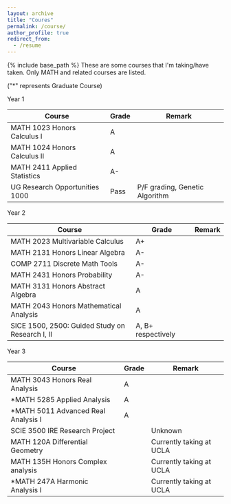 ```yaml
---
layout: archive
title: "Coures"
permalink: /course/
author_profile: true
redirect_from:
  - /resume
---
```


{% include base_path %}
These are some courses that I'm taking/have taken. Only MATH and related courses are listed. 

("*" represents Graduate Course)

Year 1

| Course                         | Grade | Remark                         |
| ------------------------------ | ----- | ------------------------------ |
| MATH 1023 Honors Calculus I    | A     |                                |
| MATH 1024 Honors Calculus II   | A     |                                |
| MATH 2411 Applied Statistics   | A-    |                                |
| UG Research Opportunities 1000 | Pass  | P/F grading, Genetic Algorithm |

Year 2

| Course                                           | Grade              | Remark |
| ------------------------------------------------ | ------------------ | ------ |
| MATH 2023 Multivariable Calculus                 | A+                 |        |
| MATH 2131 Honors Linear Algebra                  | A-                 |        |
| COMP 2711 Discrete Math Tools                    | A-                 |        |
| MATH 2431 Honors Probability                     | A-                 |        |
| MATH 3131 Honors Abstract Algebra                | A                  |        |
| MATH 2043 Honors Mathematical Analysis           | A                  |        |
| SICE 1500, 2500: Guided  Study on Research I, II | A, B+ respectively |        |

Year 3

| Course                              | Grade | Remark                   |
| ----------------------------------- | ----- | ------------------------ |
| MATH 3043 Honors Real Analysis      | A     |                          |
| *MATH 5285 Applied Analysis         | A     |                          |
| *MATH 5011 Advanced Real Analysis I | A     |                          |
| SCIE 3500 IRE Research Project      |       | Unknown                  |
| MATH 120A Differential Geometry     |       | Currently taking at UCLA |
| MATH 135H Honors Complex analysis   |       | Currently taking at UCLA |
| *MATH 247A Harmonic Analysis I      |       | Currently taking at UCLA |



